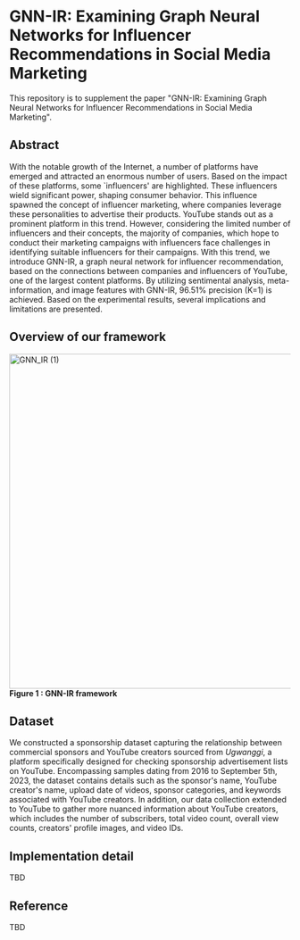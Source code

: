 # GNN-IR: Examining Graph Neural Networks for Influencer Recommendations in Social Media Marketing
This repository is to supplement the paper "GNN-IR: Examining Graph Neural Networks for Influencer Recommendations in Social Media Marketing".


## Abstract
With the notable growth of the Internet, a number of platforms have emerged and attracted an enormous number of users. Based on the impact of these platforms, some `influencers' are highlighted. These influencers wield significant power, shaping consumer behavior. This influence spawned the concept of influencer marketing, where companies leverage these personalities to advertise their products. YouTube stands out as a prominent platform in this trend. However, considering the limited number of influencers and their concepts, the majority of companies, which hope to conduct their marketing campaigns with influencers face challenges in identifying suitable influencers for their campaigns. With this trend, we introduce GNN-IR, a graph neural network for influencer recommendation, based on the connections between companies and influencers of YouTube, one of the largest content platforms. By utilizing sentimental analysis, meta-information, and image features with GNN-IR, 96.51\% precision (K=1) is achieved. Based on the experimental results, several implications and limitations are presented. 


## Overview of our framework
<img alt="GNN_IR (1)" src="https://github.com/dxlabskku/GNN-IR/assets/121244986/81ce440f-80ab-4d9c-ac2e-2d35a6d71d04" width="636.75" height="600">
<br>
<strong>Figure 1 : GNN-IR framework </strong>
<br>



## Dataset
We constructed a sponsorship dataset capturing the relationship between commercial sponsors and YouTube creators sourced from _Ugwanggi_, a platform specifically designed for checking sponsorship advertisement lists on YouTube. Encompassing samples dating from 2016 to September 5th, 2023, the dataset contains details such as the sponsor's name, YouTube creator's name, upload date of videos, sponsor categories, and keywords associated with YouTube creators. In addition, our data collection extended to YouTube to gather more nuanced information about YouTube creators, which includes the number of subscribers, total video count, overall view counts, creators' profile images, and video IDs.


## Implementation detail
TBD


## Reference
TBD
